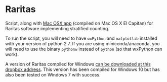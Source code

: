 # Raritas

Script, along with [Mac OSX app](https://github.com/plannapus/Raritas/raw/master/Raritas_mac.zip) (compiled on Mac OS X El Capitan) for Raritas software implementing stratified counting.

To run the script, you will need to have `wxPython` and `matplotlib` installed with your version of python 2.7.
If you are using miniconda/anaconda, you will need to use the binary `pythonw` instead of `python` (so that wxPython can work).

A version of Raritas compiled for Windows [can be downloaded at this dropbox address](https://dl.dropboxusercontent.com/u/51394019/Raritas_PC.rar). This version has been compiled for Windows 10 but has also been tested on Windows 7 with success.

